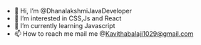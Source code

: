 - 👋 Hi, I’m @DhanalakshmiJavaDeveloper
- 👀 I’m interested in CSS,Js and React
- 🌱 I’m currently learning Javascript
- 📫 How to reach me mail me @Kavithabalaji1029@gmail.com

<!---
DhanalakshmiJavaDeveloper/DhanalakshmiJavaDeveloper is a ✨ special ✨ repository because its `README.md` (this file) appears on your GitHub profile.
You can click the Preview link to take a look at your changes.
--->

